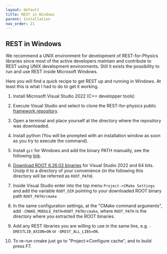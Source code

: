 ```yaml
---
layout: default
title: REST in Windows
parent: Installation
nav_order: 21
---
```


## REST in Windows

We recommend a UNIX environment for development of REST-for-Physics libraries since most of the active developers maintain and contribute to REST using UNIX development environments. Still it exists the possibility to run and use REST inside Microsoft Windows.

Here you will find a quick recipe to get REST up and running in Windows. At least this is what I had to do to get it working.

1. Install Microsoft Visual Studio 2022 (C++ developper tools)

2. Execute Visual Studio and select to clone the REST-for-physics public [framework repository](https://github.com/rest-for-physics/framework.git).

3. Open a terminal and place yourself at the directory where the repository was downloaded.

4. Install python (You will be prompted with an installation window as soon as you try to execute the command).

5. Install `git` for Windows and add the binary PATH manually, see the following [link](https://stackoverflow.com/questions/4492979/git-is-not-recognized-as-an-internal-or-external-command).

6. [Download ROOT 6.26.02 binaries](https://root.cern/releases/release-62602/) for Visual Studio 2022 and 64 bits. Unzip it to a directory of your convenience (in the following this directory will be referred as `ROOT_PATH`).

7. Inside Visual Studio enter into the top menu `Project->CMake Settings` and add the variable `ROOT_DIR` pointing to your downloaded ROOT binary path `ROOT_PATH/cmake`

8. In the same configuration settings, at the "CMake command arguments", add `-CMAKE_MODULE_PATH=ROOT_PATH/cmake`, where `ROOT_PATH` is the directory where you extracted the ROOT binaries.

9. Add any REST libraries you are willing to use in the same line, e.g. `-DRESTLIB_AXION=ON` or `-DREST_ALL_LIBS=ON`.

10. To re-run cmake just go to "Project->Configure cache", and to build press F7.

